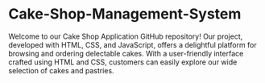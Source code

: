# Cake-Shop-Management-System
 Welcome to our Cake Shop Application GitHub repository! Our project, developed with HTML, CSS, and JavaScript, offers a delightful platform for browsing and ordering delectable cakes. With a user-friendly interface crafted using HTML and CSS, customers can easily explore our wide selection of cakes and pastries.
